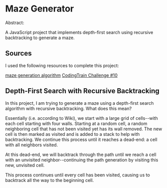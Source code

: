 # Maze Generator

Abstract:

A JavaScript project that implements depth-first search using recursive backtracking to generate a maze.

## Sources

I used the following resources to complete this project:

[maze generation algorithm](https://en.wikipedia.org/wiki/Maze_generation_algorithm)
[CodingTrain Challenge #10](https://www.youtube.com/watch?v=HyK_Q5rrcr4&ab_channel=TheCodingTrain)

## Depth-First Search with Recursive Backtracking

In this project, I am trying to generate a maze using a depth-first search algorithm with recursive backtracking. What does this mean?

Essentially (i.e. according to Wiki), we start with a large grid of cells--with each cell starting with four walls. Starting at a random cell, a random neighboring cell that has not been visited yet has its wall removed. The new cell is then marked as visited and is added to a stack to help with backtracking. We continue this process until it reaches a dead-end: a cell with all neighbors visited.

At this dead-end, we will backtrack through the path until we reach a cell with an unvisited neighbor--continuing the path generation by visiting this new, unvisited cell.

This process continues until every cell has been visited, causing us to backtrack all the way to the beginning cell.

